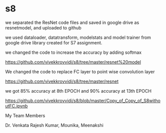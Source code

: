 # s8


we separated the ResNet code files and saved in google drive as resnetmodel, and uploaded to github

we used dataloader, datatransform, modelstats and model trainer from google drive library created for S7 assignment.

we changed the code to increase the accuracy by adding softmax 

https://github.com/vivekkrovvidi/s8/tree/master/resnet%20model

We changed the code to replace FC layer to point wise convolution layer 

https://github.com/vivekkrovvidi/s8/tree/master/resnet

we got 85% accuracy at 8th EPOCH and 90% accuracy at 13th EPOCH

https://github.com/vivekkrovvidi/s8/blob/master/Copy_of_Copy_of_S8withoutFC.ipynb

My Team Members

Dr. Venkata Rajesh Kumar, Mounika, Meenakshi
